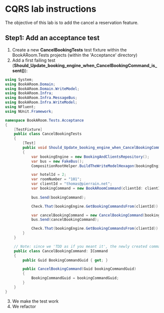 # CQRS lab instructions

The objective of this lab is to add the cancel a reservation feature.

## Step1: Add an acceptance test

1. Create a new __CancelBookingTests__ test fixture within the BookARoom.Tests projects (within the 'Acceptance' directory)
2. Add a first failing test (__Should_Update_booking_engine_when_CancelBookingCommand_is_sent()__): 
````C#
using System;
using BookARoom.Domain;
using BookARoom.Domain.WriteModel;
using BookARoom.Infra;
using BookARoom.Infra.MessageBus;
using BookARoom.Infra.WriteModel;
using NFluent;
using NUnit.Framework;

namespace BookARoom.Tests.Acceptance
{
    [TestFixture]
    public class CancelBookingTests
    {
        [Test]
        public void Should_Update_booking_engine_when_CancelBookingCommand_is_sent()
        {
            var bookingEngine = new BookingAndClientsRepository();
            var bus = new FakeBus();
            CompositionRootHelper.BuildTheWriteModelHexagon(bookingEngine, bookingEngine, bus, bus);

            var hotelId = 2;
            var roomNumber = "101";
            var clientId = "thomas@pierrain.net";
            var bookingCommand = new BookARoomCommand(clientId: clientId, hotelName: "New York Sofitel", hotelId: hotelId, roomNumber: roomNumber, checkInDate: Constants.MyFavoriteSaturdayIn2017, checkOutDate: Constants.MyFavoriteSaturdayIn2017.AddDays(1));
            
            bus.Send(bookingCommand);

            Check.That(bookingEngine.GetBookingCommandsFrom(clientId)).ContainsExactly(bookingCommand);

            var cancelBookingCommand = new CancelBookingCommand(bookingCommand.Guid);
            bus.Send(cancelBookingCommand);

            Check.That(bookingEngine.GetBookingCommandsFrom(clientId)).IsEmpty();
        }
    }

    // Note: since we 'TDD as if you meant it', the newly created command sits aside the test (we'll move it in a second step).
    public class CancelBookingCommand: ICommand
    {
        public Guid BookingCommandGuid { get; }

        public CancelBookingCommand(Guid bookingCommandGuid)
        {
            BookingCommandGuid = bookingCommandGuid;
        }
    }
}
````
3. We make the test work
4. We refactor


